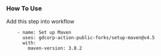 ### How To Use

Add this step into workflow

```
    - name: Set up Maven
      uses: gdcorp-action-public-forks/setup-maven@v4.5
      with:
        maven-version: 3.8.2
```
